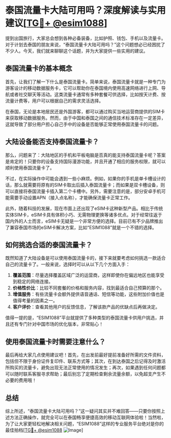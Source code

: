 # 泰国流量卡大陆可用吗？深度解读与实用建议[[TG💪+ @esim1088](https://t.me/s/esim1088)]

提到出国旅行，大家总会想到各种必备装备，比如护照、钱包、手机以及流量卡。对于计划去泰国的朋友来说，“泰国流量卡大陆可用吗？”这个问题想必已经困扰了不少人。今天，我们就来聊聊这个话题，并为大家提供一些实用的建议。

## 泰国流量卡的基本概念

首先，让我们了解一下什么是泰国流量卡。简单来说，泰国流量卡就是一种专门为游客设计的移动数据服务卡，它可以帮助你在泰国境内使用高速网络进行上网、导航或者社交聊天等活动。这类流量卡通常有多种套餐可供选择，比如按天计费、按流量计费等，用户可以根据自己的需求灵活选择。

在泰国，无论是本地居民还是外国游客，都可以通过购买当地运营商提供的SIM卡来获取移动数据服务。然而，由于中国和泰国之间的通信技术标准存在一定差异，这就导致了部分用户担心自己手中的设备是否能够正常使用泰国流量卡的问题。

## 大陆设备能否支持泰国流量卡？

那么，问题来了：大陆地区的手机和平板电脑是否真的能支持泰国流量卡呢？答案是肯定的！只要你的设备支持国际漫游功能，并且开通了相应的服务权限，就可以顺利使用泰国流量卡了。

不过，在实际操作中可能会遇到一些小麻烦。例如，如果你的手机是单卡槽设计的话，那么就需要将原有的SIM卡取出后插入泰国流量卡；而如果是双卡槽设备，则可以直接将泰国流量卡插入第二个卡槽中。另外，需要注意的是，部分安卓手机可能需要手动设置APN（接入点名称），才能确保流量卡正常工作。

此外，随着科技的发展，现在市面上还出现了eSIM卡这种新型产品。相比于传统实体SIM卡，eSIM卡具有体积小巧、无需物理更换等诸多优点。对于经常往返于国内外的人士而言，eSIM卡无疑是一个非常方便的选择。目前已有不少品牌推出了兼容泰国市场的eSIM卡解决方案，比如“ESIM1088”就是一个不错的选择。

## 如何挑选合适的泰国流量卡？

既然知道了大陆设备是可以使用泰国流量卡的，接下来就要考虑如何挑选一款适合自己的流量卡了。一般来说，选择时可以从以下几个方面入手：

1. **覆盖范围**：尽量选择覆盖区域广泛的运营商，这样即使你在偏远地区也能享受到稳定的网络连接。
2. **价格性价比**：比较不同套餐的价格和服务内容，找到最适合自己预算的那个。
3. **增值服务**：有些流量卡会额外提供语音通话、短信等功能，这些附加价值也是值得考量的因素之一。
4. **客户评价**：查看其他用户的反馈信息，了解该款产品的优缺点后再做决定。

值得一提的是，“ESIM1088”平台就提供了多种类型的泰国流量卡供用户挑选，并且还有专门针对中国市场的优化版本，非常贴心！

## 使用泰国流量卡时需要注意什么？

最后再给大家几点使用建议吧！首先，在出发前最好提前准备好所需的文件资料，包括但不限于身份证件复印件、联系方式等；其次，在到达泰国之后记得及时激活所购买的流量卡，避免出现无法正常使用的情况发生；再次，如果遇到任何问题都可以随时联系客服寻求帮助；最后别忘了定期检查剩余流量余额，以免超支产生不必要的费用哦！

## 总结

综上所述，“泰国流量卡大陆可用吗？”这一疑问其实并不难回答——只要你按照上述方法正确操作，就完全可以在泰国畅享便捷高效的移动互联网体验啦！当然啦，为了让大家更轻松地解决相关问题，“ESIM1088”这样的专业服务平台绝对是你的最佳拍档[[TG💪+ @esim1088](https://t.me/s/esim1088) ![Image](https://i.postimg.cc/4NQfJmqS/Snipaste-2025-05-13-00-14-12.png)]